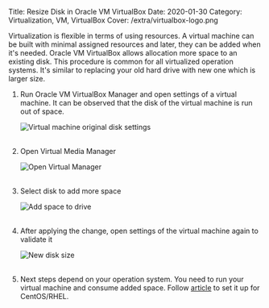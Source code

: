Title: Resize Disk in Oracle VM VirtualBox
Date: 2020-01-30
Category: Virtualization, VM, VirtualBox
Cover: /extra/virtualbox-logo.png

Virtualization is flexible in terms of using resources. A virtual machine can be built with minimal assigned resources and later, they can be added when it's needed. Oracle VM VirtualBox allows allocation more space to an existing disk. This procedure is common for all virtualized operation systems. It's similar to replacing your old hard drive with new one which is larger size.

1. Run Oracle VM VirtualBox Manager and open settings of a virtual machine. It can be observed that the disk of the virtual machine is run out of space.

    ![Virtual machine original disk settings]({static}/images/resize-disk-in-oracle-vm-virtualbox/original-disk-size.png)</br></br>

2. Open Virtual Media Manager

    ![Open Virtual Manager]({static}/images/resize-disk-in-oracle-vm-virtualbox/open-virtual-media-manager.png)</br></br>

3. Select disk to add more space

    ![Add space to drive]({static}/images/resize-disk-in-oracle-vm-virtualbox/expand-drive-size.png)</br></br>

4. After applying the change, open settings of the virtual machine again to validate it

    ![New disk size]({static}/images/resize-disk-in-oracle-vm-virtualbox/new-disk-size.png)</br></br>

5. Next steps depend on your operation system. You need to run your virtual machine and consume added space. Follow [article]({filename}/articles/expand-logical-volume-in-centos.md) to set it up for CentOS/RHEL.
